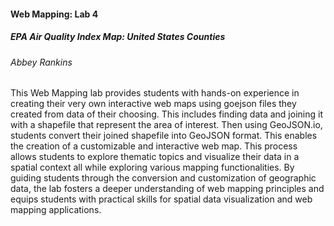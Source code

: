 #### **Web Mapping: Lab 4**
##### EPA Air Quality Index Map: United States Counties

###### Abbey Rankins

This Web Mapping lab provides students with hands-on experience in creating their very own interactive web maps using goejson files they created from data of their choosing. This includes finding data and joining it with a shapefile that represent the area of interest.  Then using GeoJSON.io, students convert their joined shapefile into GeoJSON format. This enables the creation of a customizable and interactive web map. This process allows students to explore thematic topics and visualize their data in a spatial context all while exploring various mapping functionalities. By guiding students through the conversion and customization of geographic data, the lab fosters a deeper understanding of web mapping principles and equips students with practical skills for spatial data visualization and web mapping applications.